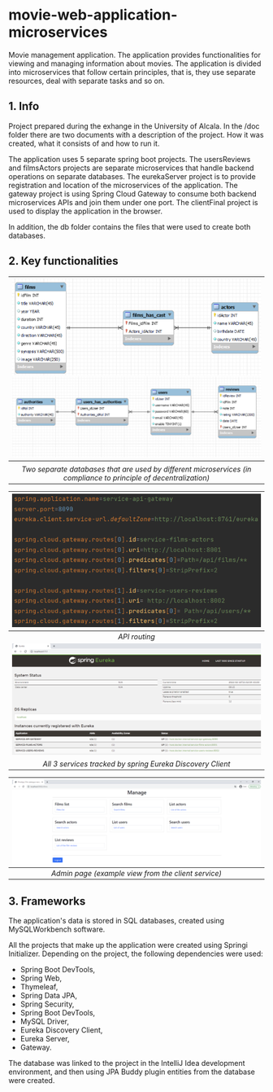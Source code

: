 # movie-web-application-microservices
Movie management application. The application provides functionalities for viewing and managing information about movies. The application is divided into microservices that follow certain principles, that is, they use separate resources, deal with separate tasks and so on.


<!-- INFO -->
## 1. Info

Project prepared during the exhange in the University of Alcala. In the /doc folder there are two documents with a description of the project. How it was created, what it consists of and how to run it.

The application uses 5 separate spring boot projects. The usersReviews and filmsActors projects are separate microservices that handle backend operations on separate databases. The eurekaServer project is to provide registration and location of the microservices of the application. The gateway project is using Spring Cloud Gateway to consume both backend microservices APIs and join them under one port. The clientFinal project is used to display the application in the browser.

In addition, the db folder contains the files that were used to create both databases.

<!-- SCEENSHOTS -->
## 2. Key functionalities

| ![2 separate databases](https://github.com/tomaszsojka/movie-web-application-microservices/blob/main/doc/screenshots/filmsActorsModel.png?raw=true) ![spring Eureka](https://github.com/tomaszsojka/movie-web-application-microservices/blob/main/doc/screenshots/usersReviewsModel.png?raw=true)|
|:--:|
|  |
| *Two separate databases that are used by different microservices (in compliance to principle of decentralization)* |


| ![API routing](https://github.com/tomaszsojka/movie-web-application-microservices/blob/main/doc/screenshots/routingAPI.png?raw=true) |
|:--:|
| *API routing* |
| ![spring Eureka](https://github.com/tomaszsojka/movie-web-application-microservices/blob/main/doc/screenshots/springEureka.png?raw=true) |
| *All 3 services tracked by spring Eureka Discovery Client* |


| ![admin page](https://github.com/tomaszsojka/movie-web-application-microservices/blob/main/doc/screenshots/adminPage.png?raw=true) |
|:--:|
| *Admin page (example view from the client service)* |

<!-- FRAMEWORKS -->
## 3. Frameworks

The application's data is stored in SQL databases, created using MySQLWorkbench software.

All the projects that make up the application were created using Springi Initializer. Depending on the project, the following dependencies were used:

- Spring Boot DevTools,
- Spring Web,
- Thymeleaf,
- Spring Data JPA,
- Spring Security,
- Spring Boot DevTools,
- MySQL Driver,
- Eureka Discovery Client,
- Eureka Server,
- Gateway.

The database was linked to the project in the IntelliJ Idea development environment, and then using JPA Buddy plugin entities from the database were created.




